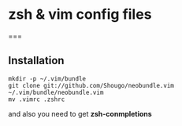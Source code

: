 # zsh & vim config files
===

## Installation
```
mkdir -p ~/.vim/bundle
git clone git://github.com/Shougo/neobundle.vim ~/.vim/bundle/neobundle.vim
mv .vimrc .zshrc
```

and also you need to get **zsh-conmpletions**
